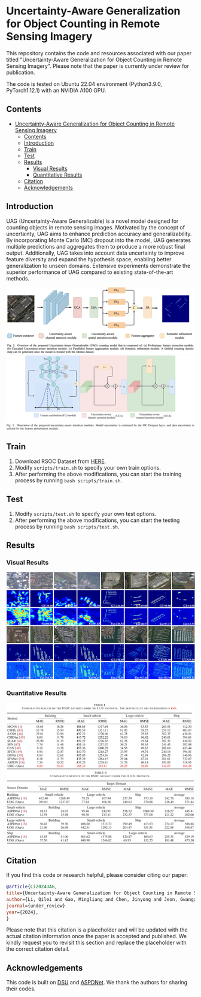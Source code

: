 # Uncertainty-Aware Generalization for Object Counting in Remote Sensing Imagery

This repository contains the code and resources associated with our paper titled "Uncertainty-Aware Generalization for Object Counting in Remote Sensing Imagery". Please note that the paper is currently under review for publication.

The code is tested on Ubuntu 22.04 environment (Python3.9.0, PyTorch1.12.1) with an NVIDIA A100 GPU.

## Contents

- [Uncertainty-Aware Generalization for Object Counting in Remote Sensing Imagery](#uncertainty-aware-generalization-for-object-counting-in-remote-sensing-imagery)
  - [Contents](#contents)
  - [Introduction](#introduction)
  - [Train](#train)
  - [Test](#test)
  - [Results](#results)
    - [Visual Results](#visual-results)
    - [Quantitative Results](#quantitative-results)
  - [Citation](#citation)
  - [Acknowledgements](#acknowledgements)

## Introduction

UAG (Uncertainty-Aware Generalizable) is a novel model designed for counting objects in remote sensing images. Motivated by the concept of uncertainty, UAG aims to enhance prediction accuracy and generalizability. By incorporating Monte Carlo (MC) dropout into the model, UAG generates multiple predictions and aggregates them to produce a more robust final output. Additionally, UAG takes into account data uncertainty to improve feature diversity and expand the hypothesis space, enabling better generalization to unseen domains. Extensive experiments demonstrate the superior performance of UAG compared to existing state-of-the-art methods.

![arch](assets/framework.jpg)
![arch](assets/uncertainty_model.jpg)

## Train

1. Download RSOC Dataset from [HERE](https://captain-whu.github.io/DOTA).
2. Modify `scripts/train.sh` to specify your own train options.
3. After performing the above modifications, you can start the training process by running `bash scripts/train.sh`.

## Test

1. Modify `scripts/test.sh` to specify your own test options.
2. After performing the above modifications, you can start the testing process by running `bash scripts/test.sh`.

## Results

### Visual Results

![arch](assets/results.jpg)

### Quantitative Results

![arch](assets/sota_iid.jpg)
![arch](assets/sota_ood.jpg)

## Citation

If you find this code or research helpful, please consider citing our paper:

```BibTeX
@article{Li2024UAG,
title={Uncertainty-Aware Generalization for Object Counting in Remote Sensing Imagery},
author={Li, Qilei and Gao, Mingliang and Chen, Jinyong and Jeon, Gwanggil and Camacho, David},
journal={under_review}
year={2024},
}
```

Please note that this citation is a placeholder and will be updated with the actual citation information once the paper is accepted and published. We kindly request you to revisit this section and replace the placeholder with the correct citation detail.

## Acknowledgements

This code is built on [DSU](https://github.com/lixiaotong97/DSU) and [ASPDNet](https://github.com/gaoguangshuai/Counting-from-Sky-A-Large-scale-Dataset-for-Remote-Sensing-Object-Counting-and-A-Benchmark-Method). We thank the authors for sharing their codes.
